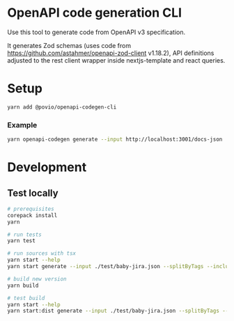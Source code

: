 # OpenAPI code generation CLI

Use this tool to generate code from OpenAPI v3 specification.

It generates Zod schemas (uses code from https://github.com/astahmer/openapi-zod-client v1.18.2), API definitions adjusted to the rest client wrapper inside nextjs-template and react queries.

# Setup

```bash
yarn add @povio/openapi-codegen-cli
```

### Example

```bash
yarn openapi-codegen generate --input http://localhost:3001/docs-json
```

# Development

## Test locally

```bash
# prerequisites
corepack install
yarn

# run tests
yarn test

# run sources with tsx
yarn start --help
yarn start generate --input ./test/baby-jira.json --splitByTags --includeNamespaces --excludeTags=auth

# build new version
yarn build

# test build
yarn start --help
yarn start:dist generate --input ./test/baby-jira.json --splitByTags --includeNamespaces --excludeTags=auth
```
